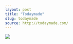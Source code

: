 ```yaml
---
layout: post
title: "Todaymade"
slug: todaymade
source: http://todaymade.com/
---
```


<img src="{{ site.url }}/assets/img/screenshots/todaymade.jpg">
